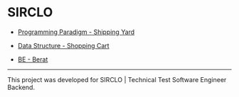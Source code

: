 # SIRCLO

* [Programming Paradigm - Shipping Yard](/Programming%20Paradigm%20-%20Shipping%20Yard)

* [Data Structure - Shopping Cart](/Data%20Structure%20-%20Shopping%20Cart)

* [BE - Berat](/BE%20-%20Berat)

---

This project was developed for SIRCLO | Technical Test Software Engineer Backend.
